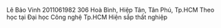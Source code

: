 Lê Bảo Vinh
2011061982
306 Hoà Bình, Hiệp Tân, Tân Phú, Tp.HCM
Theo học tại Đại học Công nghệ Tp.HCM
Hiện sắp thất nghiệp
